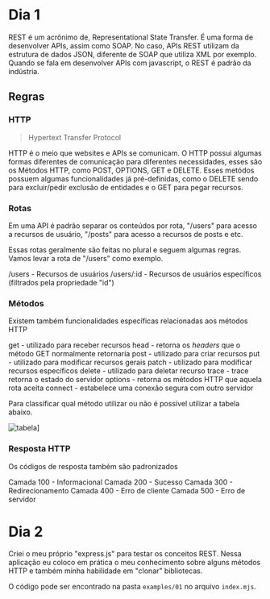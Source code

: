 # Dia 1
REST é um acrônimo de, Representational State Transfer.
É uma forma de desenvolver APIs, assim como SOAP.
No caso, APIs REST utilizam da estrutura de dados JSON, diferente de SOAP que utiliza XML por exemplo.
Quando se fala em desenvolver APIs com javascript, o REST é padrão da indústria.

## Regras

### HTTP
> Hypertext Transfer Protocol

HTTP é o meio que websites e APIs se comunicam. O HTTP possui algumas formas diferentes de comunicação para diferentes necessidades, esses são os Métodos HTTP, como POST, OPTIONS, GET e DELETE. Esses metódos possuem algumas funcionalidades já pré-definidas, como o DELETE sendo para excluir/pedir exclusão de entidades e o GET para pegar recursos.

### Rotas
Em uma API é padrão separar os conteúdos por rota, "/users" para acesso a recursos de usuário, "/posts" para acesso a recursos de posts e etc.

Essas rotas geralmente são feitas no plural e seguem algumas regras. Vamos levar a rota de "/users" como exemplo.

/users      - Recursos de usuários
/users/:id  - Recursos de usuários específicos (filtrados pela propriedade "id")

### Métodos
Existem também funcionalidades específicas relacionadas aos métodos HTTP

get - utilizado para receber recursos
head - retorna os _headers_ que o método GET normalmente retornaria
post - utilizado para criar recursos
put - utilizado para modificar recursos gerais
patch - utilizado para modificar recursos específicos
delete - utilizado para deletar recurso
trace - trace retorna o estado do servidor
options - retorna os métodos HTTP que aquela rota aceita
connect - estabelece uma conexão segura com outro servidor

Para classificar qual método utilizar ou não é possível utilizar a tabela abaixo.

![tabela](https://raw.githubusercontent.com/equivalent/scrapbook2/master/assets/images/2016/put-patch-idempotance-table.png)]

### Resposta HTTP
Os códigos de resposta também são padronizados

Camada 100 - Informacional
Camada 200 - Sucesso
Camada 300 - Redirecionamento
Camada 400 - Erro de cliente
Camada 500 - Erro de servidor

# Dia 2
Criei o meu próprio "express.js" para testar os conceitos REST. Nessa aplicação eu coloco em prática o meu conhecimento sobre alguns métodos HTTP e também minha habilidade em "clonar" bibliotecas.

O código pode ser encontrado na pasta `examples/01` no arquivo `index.mjs`.